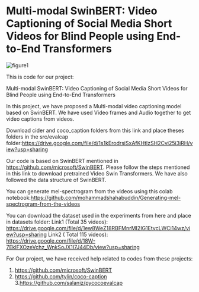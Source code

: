 # Multi-modal SwinBERT: Video Captioning of Social Media Short Videos for Blind People using End-to-End Transformers

![figure1](https://user-images.githubusercontent.com/54786155/207969466-f7fc2743-0e00-49e4-bfc9-2f2a64c3599d.png)


This is code for our project: 

Multi-modal SwinBERT: Video Captioning of Social Media Short Videos for Blind People using End-to-End Transformers


In this project, we have proposed a Multi-modal video captioning model based on SwinBERT. We have used Video frames and Audio together to get video captions from videos.


Download cider and coco_caption folders from this link and place theses folders in the src/evalcap folder:https://drive.google.com/file/d/1s1kErodrsiSxAfKHtIzSH2Cvi25i3iRH/view?usp=sharing 

Our code is based on SwinBERT mentioned in https://github.com/microsoft/SwinBERT. Please follow the steps mentioned in this link to download pretrained Video Swin Transformers. We have also followed the data structure of SwinBERT. 

You can generate mel-spectrogram from the videos using this colab notebook:https://github.com/mohammadshahabuddin/Generating-mel-spectrogram-from-the-videos

You can download the dataset used in the experiments from here and place in datasets folder:
Link1 (Total 35 videos):
https://drive.google.com/file/d/1ew8WeZ18RBFMnrMI2IG1EtvcLWCi14wz/view?usp=sharing
Link2 ( Total 115 videos):
https://drive.google.com/file/d/18W-7EklFXOzeVchz_WnkSoJX1I7J44Db/view?usp=sharing

For Our project, we have received help related to codes from these projects:
1. https://github.com/microsoft/SwinBERT
2. https://github.com/tylin/coco-caption
3.https://github.com/salaniz/pycocoevalcap





